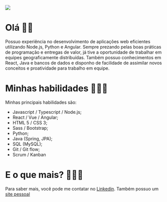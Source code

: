 [![](https://img.shields.io/badge/Read_it_in-English-red)](README-en.md)

# Olá 👋🏽
Possuo experiência no desenvolvimento de aplicações web eficientes utilizando Node.js, Python e Angular. Sempre prezando pelas boas práticas de programação e entregas de valor, já tive a oportunidade de trabalhar em equipes geograficamente distribuídas. Também possuo conhecimentos em React, Java e bancos de dados e disponho de facilidade de assimilar novos conceitos e proatividade para trabalho em equipe.

# Minhas habilidades 👨🏽‍💻
Minhas principais habilidades são:
- Javascript / Typescript / Node.js;
- React / Vue / Angular;
- HTML 5 / CSS 3;
- Sass / Bootstrap;
- Python;
- Java (Spring, JPA);
- SQL (MySQL);
- Git / Git flow;
- Scrum / Kanban

# E o que mais? 🕵🏽‍♂️
Para saber mais, você pode me contatar no [Linkedin](https://www.linkedin.com/in/jcnevess/). Também possuo um [site pessoal](https://jcnevess.github.io/)
